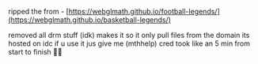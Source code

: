 ripped the from - [https://webglmath.github.io/football-legends/](https://webglmath.github.io/basketball-legends/)

removed all drm stuff (idk)
makes it so it only pull files from the domain its hosted on
idc if u use it jus give me (mthhelp) cred
took like an 5 min from start to finish 🤷‍♂️
